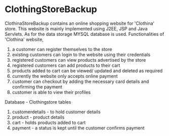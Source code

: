 # ClothingStoreBackup

ClothinaStoreBackup contains an online shopping website for 'Clothina' store. 
This website is mainly implemented using J2EE, JSP and Java Servlets. As for the data storage MYSQL database is used. 
Functionalities of 'Clothina' website,
  1. a customer can register themselves to the store
  2. existing customers can login to the website using their credentials
  3. registered customers can view products advertised by the store
  4. registered customers can add products to their cart
  5. products added to cart can be viewed/ updated and deleted as required
  6. currently the website only accepts online payment
  7. customer can checkout by adding the necessary card details and confirming the payment
  8. customer is able to view their profiles
  

Database - Clothingstore
tables 
1. customerdetails - to hold customer details
2. product - product details
3. cart - holds products added to cart
4. payment - a status is kept until the customer confirms payment
